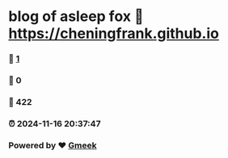# blog of asleep fox :link: https://cheningfrank.github.io 
### :page_facing_up: [1](https://cheningfrank.github.io/tag.html) 
### :speech_balloon: 0 
### :hibiscus: 422 
### :alarm_clock: 2024-11-16 20:37:47 
### Powered by :heart: [Gmeek](https://github.com/Meekdai/Gmeek)
